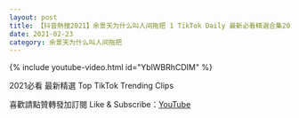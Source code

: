 ```yaml
---
layout: post
title: 【抖音熱搜2021】余景天为什么叫人间拖把 1 TikTok Daily 最新必看精選合集2021 02 23
date: 2021-02-23
category: 余景天为什么叫人间拖把
---
```


{% include youtube-video.html id="YblWBRhCDIM" %}

2021必看 最新精選 Top TikTok Trending Clips

喜歡請點贊轉發加訂閱 Like & Subscribe：[YouTube](https://www.youtube.com/channel/UCAoR7VcanIPd04uEq_GIylA/videos)

